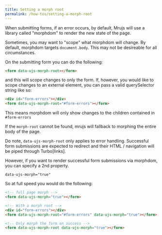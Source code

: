 ```yaml
---
title: Setting a morph root
permalink: /how-tos/setting-a-morph-root
---
```


When submitting forms, if an error occurs, by default,
Mrujs will use a library called "morphdom" to render the
new state of the page.

Sometimes, you may want to "scope" what morphdom will
change. By default, morphdom targets `document.body`. This
may not be desireable for all circumstances.

On the submitting form you can do the following:

```html
<form data-ujs-morph-root></form>
```

and this will scope changes to only the form. If, however,
you would like to scope changes to an external element, you
can pass a valid querySelector string like so:

```html
<div id="form-errors"></div>
<form data-ujs-morph-root="#form-errors"></form>
```

This means morphdom will only show changes to the children
contained in `#form-errors`

If the `morph-root` cannot be found, mrujs will fallback to
morphing the entire body of the page.

Do note, `data-ujs-morph-root` only applies to error
handling. Successful form submissions are expected to
redirect and their HTML / navigation will be piped through
Turbo[links].

However, if you want to render successful form submissions
via morphdom, you can specify a 2nd property.

`data-ujs-morph="true"`

So at full speed you would do the following:

```html
<!-- full page morph -->
<form data-ujs-morph="true"></form>

<!-- With a morph root -->
<div id="form-errors"></div>
<form data-ujs-morph-root="#form-errors" data-ujs-morph="true"></form>

<!-- Only morph the form on success -->
<form data-ujs-morph-root data-ujs-morph="true"></form>
```
